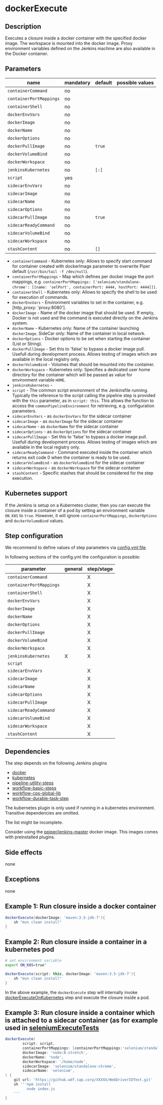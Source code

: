 # dockerExecute

## Description

Executes a closure inside a docker container with the specified docker image.
The workspace is mounted into the docker image.
Proxy environment variables defined on the Jenkins machine are also available in the Docker container.

## Parameters

| name | mandatory | default | possible values |
|------|-----------|---------|-----------------|
| `containerCommand` | no |  |  |
| `containerPortMappings` | no |  |  |
| `containerShell` | no |  |  |
| `dockerEnvVars` | no |  |  |
| `dockerImage` | no |  |  |
| `dockerName` | no |  |  |
| `dockerOptions` | no |  |  |
| `dockerPullImage` | no | `true` |  |
| `dockerVolumeBind` | no |  |  |
| `dockerWorkspace` | no |  |  |
| `jenkinsKubernetes` | no | `[:]` |  |
| `script` | yes |  |  |
| `sidecarEnvVars` | no |  |  |
| `sidecarImage` | no |  |  |
| `sidecarName` | no |  |  |
| `sidecarOptions` | no |  |  |
| `sidecarPullImage` | no | `true` |  |
| `sidecarReadyCommand` | no |  |  |
| `sidecarVolumeBind` | no |  |  |
| `sidecarWorkspace` | no |  |  |
| `stashContent` | no | `[]` |  |

* `containerCommand` - Kubernetes only: Allows to specify start command for container created with dockerImage parameter to overwrite Piper default (`/usr/bin/tail -f /dev/null`).
* `containerPortMappings` - Map which defines per docker image the port mappings, e.g. `containerPortMappings: ['selenium/standalone-chrome': [[name: 'selPort', containerPort: 4444, hostPort: 4444]]]`.
* `containerShell` - Kubernetes only: Allows to specify the shell to be used for execution of commands.
* `dockerEnvVars` - Environment variables to set in the container, e.g. [http_proxy: 'proxy:8080'].
* `dockerImage` - Name of the docker image that should be used. If empty, Docker is not used and the command is executed directly on the Jenkins system.
* `dockerName` - Kubernetes only: Name of the container launching `dockerImage`. SideCar only: Name of the container in local network.
* `dockerOptions` - Docker options to be set when starting the container (List or String).
* `dockerPullImage` - Set this to 'false' to bypass a docker image pull. Usefull during development process. Allows testing of images which are available in the local registry only.
* `dockerVolumeBind` - Volumes that should be mounted into the container.
* `dockerWorkspace` - Kubernetes only: Specifies a dedicated user home directory for the container which will be passed as value for environment variable `HOME`.
* `jenkinsKubernetes` - 
* `script` - The common script environment of the Jenkinsfile running. Typically the reference to the script calling the pipeline step is provided with the `this` parameter, as in `script: this`. This allows the function to access the `commonPipelineEnvironment` for retrieving, e.g. configuration parameters.
* `sidecarEnvVars` - as `dockerEnvVars` for the sidecar container
* `sidecarImage` - as `dockerImage` for the sidecar container
* `sidecarName` - as `dockerName` for the sidecar container
* `sidecarOptions` - as `dockerOptions` for the sidecar container
* `sidecarPullImage` - Set this to 'false' to bypass a docker image pull. Usefull during development process. Allows testing of images which are available in the local registry only.
* `sidecarReadyCommand` - Command executed inside the container which returns exit code 0 when the container is ready to be used.
* `sidecarVolumeBind` - as `dockerVolumeBind` for the sidecar container
* `sidecarWorkspace` - as `dockerWorkspace` for the sidecar container
* `stashContent` - Specific stashes that should be considered for the step execution.

## Kubernetes support

If the Jenkins is setup on a Kubernetes cluster, then you can execute the closure inside a container of a pod by setting an environment variable `ON_K8S` to `true`. However, it will ignore `containerPortMappings`, `dockerOptions` and `dockerVolumeBind` values.

## Step configuration

We recommend to define values of step parameters via [config.yml file](../configuration.md).

In following sections of the config.yml the configuration is possible:

| parameter | general | step/stage |
|-----------|---------|------------|
| `containerCommand` |  | X |
| `containerPortMappings` |  | X |
| `containerShell` |  | X |
| `dockerEnvVars` |  | X |
| `dockerImage` |  | X |
| `dockerName` |  | X |
| `dockerOptions` |  | X |
| `dockerPullImage` |  | X |
| `dockerVolumeBind` |  | X |
| `dockerWorkspace` |  | X |
| `jenkinsKubernetes` | X | X |
| `script` |  |  |
| `sidecarEnvVars` |  | X |
| `sidecarImage` |  | X |
| `sidecarName` |  | X |
| `sidecarOptions` |  | X |
| `sidecarPullImage` |  | X |
| `sidecarReadyCommand` |  | X |
| `sidecarVolumeBind` |  | X |
| `sidecarWorkspace` |  | X |
| `stashContent` |  | X |

## Dependencies

The step depends on the following Jenkins plugins

* [docker](https://plugins.jenkins.io/docker)
* [kubernetes](https://plugins.jenkins.io/kubernetes)
* [pipeline-utility-steps](https://plugins.jenkins.io/pipeline-utility-steps)
* [workflow-basic-steps](https://plugins.jenkins.io/workflow-basic-steps)
* [workflow-cps-global-lib](https://plugins.jenkins.io/workflow-cps-global-lib)
* [workflow-durable-task-step](https://plugins.jenkins.io/workflow-durable-task-step)

The kubernetes plugin is only used if running in a kubernetes environment.
Transitive dependencies are omitted.

The list might be incomplete.

Consider using the [ppiper/jenkins-master](https://cloud.docker.com/u/ppiper/repository/docker/ppiper/jenkins-master)
docker image. This images comes with preinstalled plugins.


## Side effects

none

## Exceptions

none

## Example 1: Run closure inside a docker container

```groovy
dockerExecute(dockerImage: 'maven:3.5-jdk-7'){
    sh "mvn clean install"
}
```

## Example 2: Run closure inside a container in a kubernetes pod

```sh
# set environment variable
export ON_K8S=true"
```

```groovy
dockerExecute(script: this, dockerImage: 'maven:3.5-jdk-7'){
    sh "mvn clean install"
}
```

In the above example, the `dockerEcecute` step will internally invoke [dockerExecuteOnKubernetes](dockerExecuteOnKubernetes.md) step and execute the closure inside a pod.

## Example 3: Run closure inside a container which is attached to a sidecar container (as for example used in [seleniumExecuteTests](seleniumExecuteTests.md)

```groovy
dockerExecute(
        script: script,
        containerPortMappings: [containerPortMappings:'selenium/standalone-chrome':[containerPort: 4444, hostPort: 4444]],
        dockerImage: 'node:8-stretch',
        dockerName: 'node',
        dockerWorkspace: '/home/node',
        sidecarImage: 'selenium/standalone-chrome',
        sidecarName: 'selenium',
) {
    git url: 'https://github.wdf.sap.corp/XXXXX/WebDriverIOTest.git'
    sh '''npm install
          node index.js
    '''
}
```
